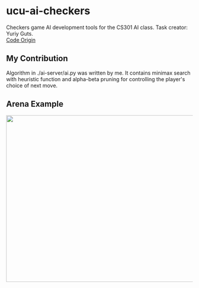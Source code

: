 # ucu-ai-checkers

Checkers game AI development tools for the CS301 AI class.
Task creator: Yuriy Guts.   
[Code Origin](https://github.com/YuriyGuts/ucu-ai-checkers)


## My Contribution
Algorithm in ./ai-server/ai.py was written by me.
It contains minimax search with heuristic function and alpha-beta pruning for controlling the player's choice of next move.


## Arena Example

<img src="https://user-images.githubusercontent.com/2750531/32143627-fa839a28-bcb4-11e7-9d75-bf2698b7c193.gif" width="1200px" height="450px" align="middle"/>
